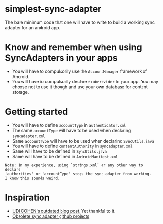 # simplest-sync-adapter
The bare minimum code that one will have to write to build a working sync adapter for an android app.

# Know and remember when using SyncAdapters in your apps
- You will have to compulsorily use the `AccountManager` framework of Android.
- You will have to compulsorily declare `StubProvider` in your app. You
may choose not to use it though and use your own database for content storage.


# Getting started

- You will have to define `accountType` in `authenticator.xml`
- The same `accountType` will have to be used when declaring `syncadapter.xml`
- Same `accountType` will have to be used when declaring `SyncUtils.java`
- You will have to define `contentAuthority` in `syncadapter.xml`
- Same will have to be defined in `SyncUtils.java`
- Same will have to be defined in `AndroidManifest.xml`

```
Note: In my experience, using `strings.xml` or any other way to declare
'authorities' or 'accountType' stops the sync adapter from working.
I know this sounds weird.
```

# Inspiration
- [UDI COHEN's outdated blog post.](http://blog.udinic.com/2013/07/24/write-your-own-android-sync-adapter) Yet thankful to it.
- [Obsolete sync adapter github projects](https://github.com/search?utf8=%E2%9C%93&q=sync+adapter+language%3AJava&type=Repositories&ref=advsearch&l=Java&l=)
